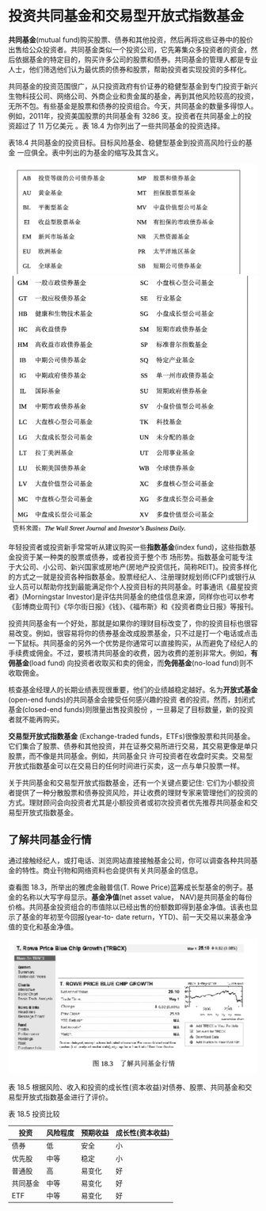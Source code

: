 # 投资共同基金和交易型开放式指数基金

**共同基金**(mutual fund)购买股票、债券和其他投资，然后再将这些证券中的股价出售给公众投资者。共同基金类似一个投资公司，它先筹集众多投资者的资金，然后依据基金的特定目的，购买许多公司的股票和债券。共同基金的管理人都是专业人士，他们筛选他们认为最优质的债券和股票，帮助投资者实现投资的多样化。

共同基金的投资范围很广，从只投资政府有价证券的稳健型基金到专门投资于新兴生物科技公司、网络公司、外商企业和贵金属的基金，再到其他风险较高的投资，无所不包。有些基金是股票和债券的投资组合。今天，共同基金的数量多得惊人。例如，2011年，投资美国股票的共同基金有 3286 支。投资者在共同基金上的投资超过了 11 万亿美元 。表 18.4 为你列出了一些共同基金的投资选择。

表18.4 共同基金的投资目标。目标风险基金、稳健型基金到投资高风险行业的基金 一应俱全。表中列出的为基金的缩写及其含义。

![1](../../img/stock38.png)
![2](../../img/stock39.png)

年轻投资者或投资新手常常听从建议购买一些**指数基金**(index fund)，这些指数基金投资于某一种类的股票或债券，或者投资于整个市 场形势。指数基金可能专注于大公司、小公司、新兴国家或房地产(房地产投资信托，简称REIT)。投资多样化的方式之一就是投资各种指数基金。股票经纪人、注册理财规划师(CFP)或银行从业人员可以帮助你找到最能满足你个人投资目标的共同基金。时事通讯《晨星投资者》(Morningstar Investor)是评估共同基金的绝佳信息来源，同样你也可以参考《彭博商业周刊》《华尔街日报》《钱》、《福布斯》和《投资者商业日报》等报刊。

投资共同基金有一个好处，那就是如果你的理财目标改变了，你的投资目标也很容易改变。例如，很容易将你的债券基金改成股票基金，只不过是打一个电话或点击一下鼠标。共同基金的另外一个优势是你通常可以直接购买，从而避免了经纪人的手续费或佣金。不过，要核清共同基金的收费，因为收费的差别非常大。例如，**有佣基金**(load fund) 向投资者收取买和卖的佣金，而**免佣基金**(no-load fund)则不收取佣金。

核查基金经理人的长期业绩表现很重要，他们的业绩越稳定越好。名为**开放式基金**(open-end funds)的共同基金会接受任何感兴趣的投资 者的投资。然而，封闭式基金(closed-end funds)则限量出售投资股份 ，一旦募足了目标数量，新的投资者就不能再购买。

**交易型开放式指数基金** (Exchange-traded funds，ETFs)很像股票和共同基金。它们集合了股票、债券和其他投资，并在证券交易所进行交易，其交易更像是单只股票，而不像是共同基金。例如，共同基金只 许可投资者在收盘时买卖。交易型开放式指数基金可以在交易日的任何时间进行买卖，这一点与单只股票一样。

关于共同基金和交易型开放式指数基金，还有一个关键点要记住: 它们为小额投资者提供了一种分散股票和债券投资风险，并让收费的理财专家来管理他们的投资的方式。理财顾问会向投资者尤其是小额投资者或初次投资者优先推荐共同基金和交易型开放式指数基金。

## 了解共同基金行情

通过接触经纪人，或打电话、浏览网站直接接触基金公司，你可以调查各种共同基金的特性。商业刊物和网络资料也会提供有关共同基金的信息。

查看图 18.3，所举出的雅虎金融普信(T. Rowe Price)蓝筹成长型基金的例子。基金的名称以大写字母显示。**基金净值**(net asset value， NAV)是共同基金的每份价格。共同基金投资组合的市值除以已经出售的份额数即得到基金净值。该表也显示了基金的年初至今回报(year-to- date return，YTD)、前一天交易以来基金净值的变化和基金净值。

![1](../../img/stock40.png)

表 18.5 根据风险、收入和投资的成长性(资本收益)对债券、股票、共同基金和交易型开放式指数基金进行了评价。

表 18.5 投资比较

| 投资     | 风险程度 | 预期收益 | 成长性(资本收益) |
| -------- | -------- | -------- | ---------------- |
| 债券     | 低       | 安全     | 小               |
| 优先股   | 中等     | 稳定     | 小               |
| 普通股   | 高       | 易变化   | 好               |
| 共同基金 | 中等     | 易变化   | 好               |
| ETF      | 中等     | 易变化   | 好               |

